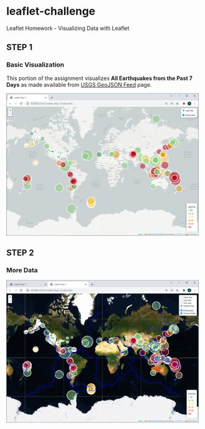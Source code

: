 # leaflet-challenge
Leaflet Homework - Visualizing Data with Leaflet



## STEP 1 ##
### Basic Visualization ###

This portion of the assignment visualizes **All Earthquakes from the Past 7 Days** as made available from [USGS GeoJSON Feed](https://earthquake.usgs.gov/earthquakes/feed/v1.0/geojson.php) page.

![Screenshot](/screenshots/step1screenshot.png)

## STEP 2 ##
### More Data ###

![Screenshot](/screenshots/step2screenshot.png)
